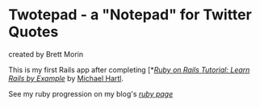 # Twotepad - a "Notepad" for Twitter Quotes

created by Brett Morin

This is my first Rails app after completing
[*[*Ruby on Rails Tutorial: Learn Rails by Example*](http://railstutorial.org/)
by [Michael Hartl](http://michaelhartl.com/).

See my ruby progression on my blog's [*ruby page*](http://floating-beach-3672.heroku.com/practices/ruby)
